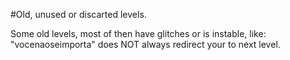 #Old, unused or discarted levels.

Some old levels, most of then have glitches or is instable, like: "vocenaoseimporta" does NOT always redirect your to next level.
